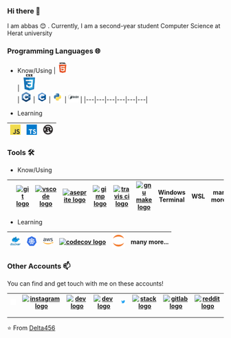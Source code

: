 ### Hi there 👋

I am abbas 😊 . Currently, I am a second-year student Computer Science at Herat university


### Programming Languages 🌐

- Know/Using
| [<img src="https://raw.githubusercontent.com/github/explore/cfd26557025b2ccaa2d3d25f3e518e29ebea05c5/topics/html/html.png" alt="v logo" width="24">](https://vlang.io/)  
| [<img src="https://raw.githubusercontent.com/github/explore/cfd26557025b2ccaa2d3d25f3e518e29ebea05c5/topics/css/css.png" alt="go logo" width="38">](https://golang.org/)  
| [<img src="https://raw.githubusercontent.com/github/explore/80688e429a7d4ef2fca1e82350fe8e3517d3494d/topics/cpp/cpp.png" alt="cpp logo" width="24">](https://isocpp.org/)  |  [<img src="https://raw.githubusercontent.com/github/explore/80688e429a7d4ef2fca1e82350fe8e3517d3494d/topics/c/c.png" alt="c logo" width="24">](http://www.open-std.org/jtc1/sc22/wg14/) |  [<img src="https://raw.githubusercontent.com/github/explore/80688e429a7d4ef2fca1e82350fe8e3517d3494d/topics/python/python.png" alt="python logo" width="24">](https://www.python.org/) | [<img src="https://raw.githubusercontent.com/github/explore/80688e429a7d4ef2fca1e82350fe8e3517d3494d/topics/bash/bash.png" alt="bash logo" width="24">](https://www.gnu.org/software/bash/)  |
|---|---|---|---|---|---|

- Learning

| [<img src="https://raw.githubusercontent.com/github/explore/80688e429a7d4ef2fca1e82350fe8e3517d3494d/topics/javascript/javascript.png" alt="js logo" width="24">](https://developer.mozilla.org/en-US/docs/Web/JavaScript)  | [<img src="https://raw.githubusercontent.com/github/explore/80688e429a7d4ef2fca1e82350fe8e3517d3494d/topics/typescript/typescript.png" alt="ts logo" width="24">](https://www.typescriptlang.org/) |  [<img src="https://raw.githubusercontent.com/github/explore/80688e429a7d4ef2fca1e82350fe8e3517d3494d/topics/rust/rust.png" alt="rust logo" width="24">](https://www.rust-lang.org/)|
|---|---|---|

### Tools 🛠️

- Know/Using

| [<img src="https://raw.githubusercontent.com/Delta456/Delta456/master/img/actions.png" alt="actions logo" width="24">](https://github.com/features/actions) | [<img src="https://raw.githubusercontent.com/Delta456/Delta456/master/img/git.png" alt="git logo" width="24">](https://git-scm.com/) | [<img src="https://raw.githubusercontent.com/Delta456/Delta456/master/img/vscode.png" alt="vscode logo" width="24">](https://code.visualstudio.com/) | [<img src="https://raw.githubusercontent.com/Delta456/Delta456/master/img/aseprite.png" alt="aseprite logo" width="24">](https://www.aseprite.org/) | [<img src="https://raw.githubusercontent.com/Delta456/Delta456/master/img/gimp.png" alt="gimp logo" width="24">](https://www.gimp.org/)  |  [<img src="https://raw.githubusercontent.com/Delta456/Delta456/master/img/travis_ci.png" alt="travis ci logo" width="24">](https://travis-ci.org/) | [<img src="https://raw.githubusercontent.com/Delta456/Delta456/master/img/gnu_make.png" alt="gnu make logo" width="24">](https://www.gnu.org/software/make/manual/make.html)| Windows Terminal | WSL | many more...
|---|---|---|---|---|---|---|---|---|---|

- Learning

| [<img src="https://raw.githubusercontent.com/github/explore/80688e429a7d4ef2fca1e82350fe8e3517d3494d/topics/docker/docker.png" alt="docker logo" width="24">](https://www.docker.com/) |[<img src="https://raw.githubusercontent.com/github/explore/80688e429a7d4ef2fca1e82350fe8e3517d3494d/topics/kubernetes/kubernetes.png" alt="kubernetes logo" width="24">](https://kubernetes.io/) | [<img src="https://raw.githubusercontent.com/Delta456/Delta456/master/img/aws.png" alt="aws logo" width="24">](https://aws.amazon.com/) | [<img src="https://raw.githubusercontent.com/Delta456/Delta456/master/img/codecov.png" alt="codecov logo" width="24">](https://codecov.io/)| [<img src="https://raw.githubusercontent.com/Delta456/Delta456/master/img/jupyter_notebook.png" alt="jupyter notebook logo" width="30">](https://jupyter.org/)| many more...
|---|---|---|---|---|---|

### Other Accounts 📫

You can find and get touch with me on these accounts!

| [<img src="https://raw.githubusercontent.com/Delta456/Delta456/master/img/github.png" alt="github logo" width="34">](https://github.com/Delta456) | [<img src="https://raw.githubusercontent.com/Delta456/Delta456/master/img/instagram.jpg" alt="instagram logo" width="24">](https://www.instagram.com/delta231_/) | [<img src="https://raw.githubusercontent.com/Delta456/Delta456/master/img/dev.png" alt="dev logo" width="24">](https://dev.to/delta456)| [<img src="https://raw.githubusercontent.com/Delta456/Delta456/master/img/deviant_art.jpg" alt="dev logo" width="24">](https://www.deviantart.com/delta2318) | [<img src="https://raw.githubusercontent.com/Delta456/Delta456/master/img/twitter.png" alt="twitter logo" width="34">](https://twitter.com/Delta2315) | [<img src="https://raw.githubusercontent.com/Delta456/Delta456/master/img/stack.svg" alt="stack logo" width="24">](https://stackoverflow.com/users/10053063/delta231) | [<img src="https://raw.githubusercontent.com/Delta456/Delta456/master/img/gitlab.png" alt="gitlab logo" width="24">](https://gitlab.com/Delta456) | [<img src="https://raw.githubusercontent.com/Delta456/Delta456/master/img/reddit.jpg" alt="reddit logo" width="24">](https://www.reddit.com/user/Delta231)
|---|---|---|---|---|---|---|---|

---
⭐️ From [Delta456](https://github.com/Delta456)
